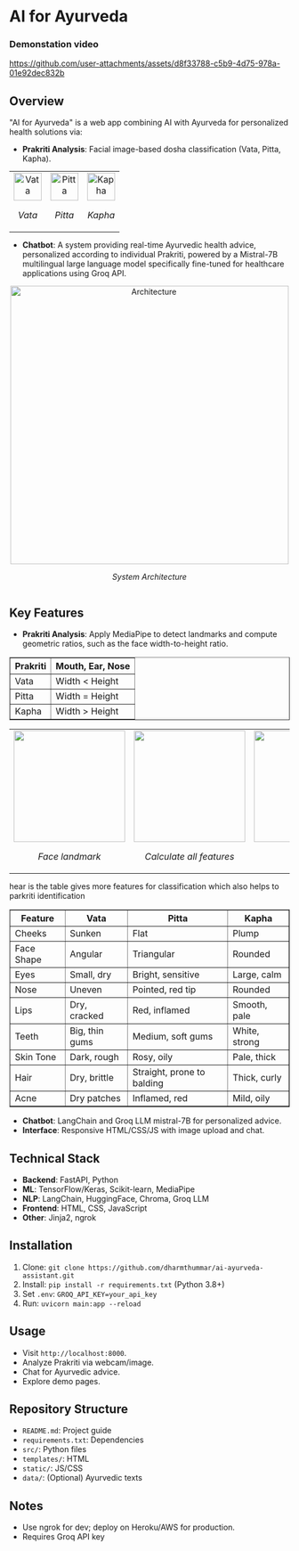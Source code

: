 # AI for Ayurveda

### Demonstation video





https://github.com/user-attachments/assets/d8f33788-c5b9-4d75-978a-01e92dec832b





## Overview
"AI for Ayurveda" is a web app combining AI with Ayurveda for personalized health solutions via:
- **Prakriti Analysis**: Facial image-based dosha classification (Vata, Pitta, Kapha).
 <table style="margin: 0 auto; text-align: center;">
  <tr>
    <td>
      <img src="https://github.com/user-attachments/assets/e4bfa649-65bc-4063-810a-ae313ec1b1a3" alt="Vata" width="50" height="50">
      <p><em>Vata</em></p>
    </td>
    <td>
      <img src="https://github.com/user-attachments/assets/311c7fac-9489-4106-abce-0b86bc17c085" alt="Pitta" width="50" height="50">
      <p><em>Pitta</em></p>
    </td>
    <td>
      <img src="https://github.com/user-attachments/assets/8ae44dec-0f61-4092-b5bd-3072bd2dd037" alt="Kapha" width="50" height="50">
      <p><em>Kapha</em></p>
    </td>
  </tr>
</table>


- **Chatbot**: A system providing real-time Ayurvedic health advice, personalized according to individual Prakriti, powered by a Mistral-7B multilingual large language model specifically fine-tuned for healthcare applications using Groq API.

<div style="display: flex; justify-content: center; gap: 20px;">
  <div style="text-align: center;">
    <img src="https://github.com/user-attachments/assets/9228dfc8-ea42-4204-8136-fd52bbb70d5d" alt="Architecture" width="500" height="500">
    <p><em>System Architecture</em></p>
  </div>
</div>

## Key Features

- **Prakriti Analysis**: Apply MediaPipe to detect landmarks and compute geometric ratios, such as the face width-to-height ratio.
<table border="1">
  <tr>
    <th>Prakriti</th>
    <th>Mouth, Ear, Nose</th>
  </tr>
  <tr>
    <td>Vata</td>
    <td>Width &lt; Height</td>
  </tr>
  <tr>
    <td>Pitta</td>
    <td>Width = Height</td>
  </tr>
  <tr>
    <td>Kapha</td>
    <td>Width &gt; Height</td>
  </tr>
</table>

<table style="margin: 0 auto; text-align: center;">
  <tr>
    <td>
      <img src="https://github.com/user-attachments/assets/88656fbb-9467-479c-8f22-3c7347990c62"  width="200" height="200">
      <p><em>Face landmark</em></p>
    </td>
    <td>
      <img src="https://github.com/user-attachments/assets/e0e91a16-70b1-4221-ba86-be5f075365fd"  width="200" height="200">
      <p><em>Calculate all features</em></p>
    </td>
    <td>
      <img src="https://github.com/user-attachments/assets/ff0ddba7-7ba0-4739-8365-19918eb08648" width="200" height="200">
      <p><em>Analysis</em></p>
    </td>
  </tr>
</table>


  


hear is the table gives more features for classification which also helps to parkriti identification  


<table border="1">
  <tr>
    <th>Feature</th>
    <th>Vata</th>
    <th>Pitta</th>
    <th>Kapha</th>
  </tr>
  <tr>
    <td>Cheeks</td>
    <td>Sunken</td>
    <td>Flat</td>
    <td>Plump</td>
  </tr>
  <tr>
    <td>Face Shape</td>
    <td>Angular</td>
    <td>Triangular</td>
    <td>Rounded</td>
  </tr>
  <tr>
    <td>Eyes</td>
    <td>Small, dry</td>
    <td>Bright, sensitive</td>
    <td>Large, calm</td>
  </tr>
  <tr>
    <td>Nose</td>
    <td>Uneven</td>
    <td>Pointed, red tip</td>
    <td>Rounded</td>
  </tr>
  <tr>
    <td>Lips</td>
    <td>Dry, cracked</td>
    <td>Red, inflamed</td>
    <td>Smooth, pale</td>
  </tr>
  <tr>
    <td>Teeth</td>
    <td>Big, thin gums</td>
    <td>Medium, soft gums</td>
    <td>White, strong</td>
  </tr>
  <tr>
    <td>Skin Tone</td>
    <td>Dark, rough</td>
    <td>Rosy, oily</td>
    <td>Pale, thick</td>
  </tr>
  <tr>
    <td>Hair</td>
    <td>Dry, brittle</td>
    <td>Straight, prone to balding</td>
    <td>Thick, curly</td>
  </tr>
  <tr>
    <td>Acne</td>
    <td>Dry patches</td>
    <td>Inflamed, red</td>
    <td>Mild, oily</td>
  </tr>
</table>



  
- **Chatbot**: LangChain and Groq LLM mistral-7B for personalized advice.
- **Interface**: Responsive HTML/CSS/JS with image upload and chat.

## Technical Stack
- **Backend**: FastAPI, Python
- **ML**: TensorFlow/Keras, Scikit-learn, MediaPipe
- **NLP**: LangChain, HuggingFace, Chroma, Groq LLM
- **Frontend**: HTML, CSS, JavaScript
- **Other**: Jinja2, ngrok

## Installation
1. Clone: `git clone https://github.com/dharmthummar/ai-ayurveda-assistant.git`
2. Install: `pip install -r requirements.txt` (Python 3.8+)
3. Set `.env`: `GROQ_API_KEY=your_api_key`
4. Run: `uvicorn main:app --reload`

## Usage
- Visit `http://localhost:8000`.
- Analyze Prakriti via webcam/image.
- Chat for Ayurvedic advice.
- Explore demo pages.

## Repository Structure
- `README.md`: Project guide
- `requirements.txt`: Dependencies
- `src/`: Python files
- `templates/`: HTML
- `static/`: JS/CSS
- `data/`: (Optional) Ayurvedic texts

## Notes
- Use ngrok for dev; deploy on Heroku/AWS for production.
- Requires Groq API key
<!---
![over](https://github.com/user-attachments/assets/88c93995-d6c5-4c24-8c47-a25472f50017)
![future](https://github.com/user-attachments/assets/e3d6aa6b-d369-4011-a9f7-c979395a2274)
![background](https://github.com/user-attachments/assets/bd5c9b73-80b7-4267-884f-7c0d5b8194d5)
--->

